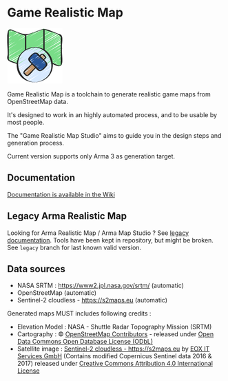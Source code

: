 # Game Realistic Map

![](./GameRealisticMap.Studio/Resources/Icons/grms128.png)

Game Realistic Map is a toolchain to generate realistic game maps from OpenStreetMap data.

It's designed to work in an highly automated process, and to be usable by most people.

The "Game Realistic Map Studio" aims to guide you in the design steps and generation process.

Current version supports only Arma 3 as generation target.

## Documentation

[Documentation is available in the Wiki](https://github.com/jetelain/ArmaRealMap/wiki)

## Legacy Arma Realistic Map

Looking for Arma Realistic Map / Arma Map Studio ? See [legacy documentation](./docs/legacy.md).
Tools have been kept in repository, but might be broken. See `legacy` branch for last known valid version.

## Data sources

  - NASA SRTM : https://www2.jpl.nasa.gov/srtm/ (automatic)
  - OpenStreetMap (automatic)
  - Sentinel-2 cloudless - https://s2maps.eu (automatic)
  
Generated maps MUST includes following credits :
  - Elevation Model : NASA - Shuttle Radar Topography Mission (SRTM)
  - Cartography : © <a href="https://www.openstreetmap.org/copyright">OpenStreetMap Contributors</a> - released under <a href="https://opendatacommons.org/licenses/odbl/">Open Data Commons Open Database License (ODbL)</a> 
  - Satellite image : <a xmlns:dct="http://purl.org/dc/terms/" href="https://s2maps.eu" property="dct:title">Sentinel-2 cloudless - https://s2maps.eu</a> by <a xmlns:cc="http://creativecommons.org/ns#" href="https://eox.at" property="cc:attributionName" rel="cc:attributionURL">EOX IT Services GmbH</a> (Contains modified Copernicus Sentinel data 2016 &amp; 2017) released under <a rel="license" href="https://creativecommons.org/licenses/by/4.0/">Creative Commons Attribution 4.0 International License</a>
